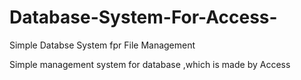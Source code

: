 # Database-System-For-Access-
Simple Databse System fpr File Management 

Simple management system for database ,which is made by Access
